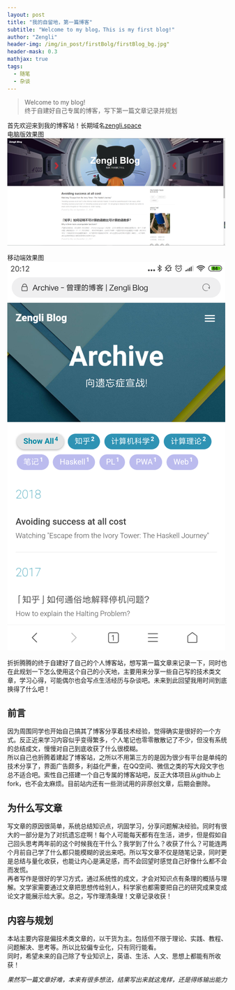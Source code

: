 ```yaml
---
layout: post
title: "我的自留地，第一篇博客"
subtitle: "Welcome to my blog，This is my first blog!"
author: "Zengli"
header-img: /img/in_post/firstBolg/firstBlog_bg.jpg"
header-mask: 0.3
mathjax: true
tags:
  - 随笔
  - 杂谈
---
```

> Welcome to my blog!  
> 终于自建好自己专属的博客，写下第一篇文章记录并规划

首先欢迎来到我的博客站！长期域名[zengli.space](zengli.space)       
电脑版效果图   
![](/img/in_post/firstBolg/pc_home.png)         
         
移动端效果图               
![](/img/in_post/firstBolg/mobile_home.png)

折折腾腾的终于自建好了自己的个人博客站，想写第一篇文章来记录一下，同时也在此规划一下怎么使用这个自己的小天地，主要用来分享一些自己写的技术类文章，学习心得，可能偶尔也会写点生活经历与杂谈吧。未来到此回望我用时间到底换得了什么吧！   

## 前言

因为周围同学也开始自己搞其了博客分享着技术经验，觉得确实是很好的一个方式。反正近来学习内容似乎变得繁多，个人笔记也零零散散记了不少，但没有系统的总结成文，慢慢对自己到底收获了什么很模糊。           
所以自己也折腾着建起了博客站，之所以不用第三方的是因为很少有平台是单纯的技术分享了，界面广告颇多，利益化严重，在QQ空间、微信之类的写大段文字也总不适合吧。索性自己搭建一个自己专属的博客站吧，反正大体项目从github上fork，也不会太麻烦。目前站内还有一些测试用的非原创文章，后期会删除。

## 为什么写文章

写文章的原因很简单，系统总结知识点，巩固学习，分享问题解决经验。同时有很大的一部分是为了对抗遗忘症啊！每个人可能每天都有在生活，进步，但是假如自己回头思考两年前的这个时候我在干什么？我学到了什么？收获了什么？可能连两个月前自己学了什么都只能模糊的说出来吧。所以写文章不仅是随笔记录，同时更是总结与量化收获，也能让内心是满足感，而不会回望时感觉自己好像什么都不会而发慌。            
再者写作是很好的学习方式，通过系统性的成文，才会对知识点有条理的概括与理解。文学家需要通过文章把思想传给别人，科学家也都需要把自己的研究成果变成论文才能展示给大家。总之，写作理清条理！文章记录收获！

## 内容与规划

本站主要内容是偏技术类文章的，以干货为主。包括但不限于理论、实践、教程、问题解决、思考等。所以比较偏专业化，只有同行能看。        
同时，希望未来的自己除了专业知识上，英语、生活、人文、思想上都能有所收获！

*果然写一篇文章好难，本来有很多想法，结果写出来就这鬼样，还是得练输出能力*
